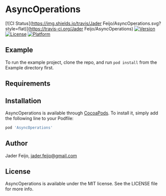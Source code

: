 # AsyncOperations

[![CI Status](https://img.shields.io/travis/Jader Feijo/AsyncOperations.svg?style=flat)](https://travis-ci.org/Jader Feijo/AsyncOperations)
[![Version](https://img.shields.io/cocoapods/v/AsyncOperations.svg?style=flat)](https://cocoapods.org/pods/AsyncOperations)
[![License](https://img.shields.io/cocoapods/l/AsyncOperations.svg?style=flat)](https://cocoapods.org/pods/AsyncOperations)
[![Platform](https://img.shields.io/cocoapods/p/AsyncOperations.svg?style=flat)](https://cocoapods.org/pods/AsyncOperations)

## Example

To run the example project, clone the repo, and run `pod install` from the Example directory first.

## Requirements

## Installation

AsyncOperations is available through [CocoaPods](https://cocoapods.org). To install
it, simply add the following line to your Podfile:

```ruby
pod 'AsyncOperations'
```

## Author

Jader Feijo, jader.feijo@gmail.com

## License

AsyncOperations is available under the MIT license. See the LICENSE file for more info.
